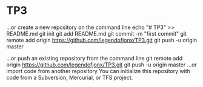 # TP3

…or create a new repository on the command line
echo "# TP3" >> README.md
git init
git add README.md
git commit -m "first commit"
git remote add origin https://github.com/legendofjonx/TP3.git
git push -u origin master
                
…or push an existing repository from the command line
git remote add origin https://github.com/legendofjonx/TP3.git
git push -u origin master
…or import code from another repository
You can initialize this repository with code from a Subversion, Mercurial, or TFS project.
